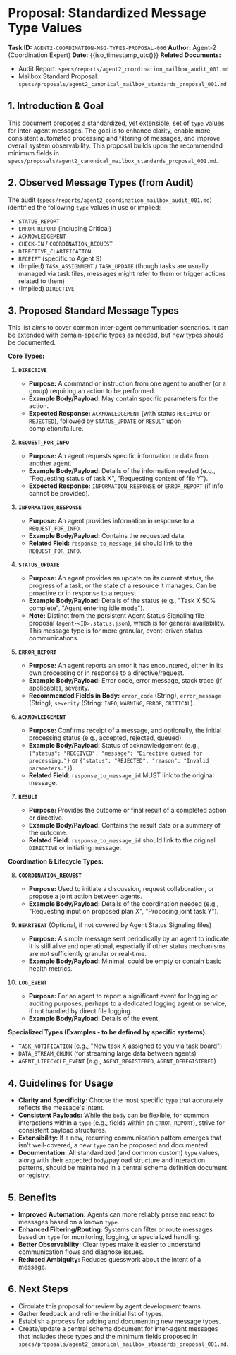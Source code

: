 # Proposal: Standardized Message Type Values

**Task ID:** `AGENT2-COORDINATION-MSG-TYPES-PROPOSAL-006`
**Author:** Agent-2 (Coordination Expert)
**Date:** {{iso_timestamp_utc()}}
**Related Documents:**
- Audit Report: `specs/reports/agent2_coordination_mailbox_audit_001.md`
- Mailbox Standard Proposal: `specs/proposals/agent2_canonical_mailbox_standards_proposal_001.md`

## 1. Introduction & Goal
This document proposes a standardized, yet extensible, set of `type` values for inter-agent messages. The goal is to enhance clarity, enable more consistent automated processing and filtering of messages, and improve overall system observability. This proposal builds upon the recommended minimum fields in `specs/proposals/agent2_canonical_mailbox_standards_proposal_001.md`.

## 2. Observed Message Types (from Audit)
The audit (`specs/reports/agent2_coordination_mailbox_audit_001.md`) identified the following `type` values in use or implied:
- `STATUS_REPORT`
- `ERROR_REPORT` (including Critical)
- `ACKNOWLEDGEMENT`
- `CHECK-IN` / `COORDINATION_REQUEST`
- `DIRECTIVE_CLARIFICATION`
- `RECEIPT` (specific to Agent 9)
- (Implied) `TASK_ASSIGNMENT` / `TASK_UPDATE` (though tasks are usually managed via task files, messages might refer to them or trigger actions related to them)
- (Implied) `DIRECTIVE`

## 3. Proposed Standard Message Types

This list aims to cover common inter-agent communication scenarios. It can be extended with domain-specific types as needed, but new types should be documented.

**Core Types:**

1.  **`DIRECTIVE`**
    -   **Purpose:** A command or instruction from one agent to another (or a group) requiring an action to be performed.
    -   **Example Body/Payload:** May contain specific parameters for the action.
    -   **Expected Response:** `ACKNOWLEDGEMENT` (with status `RECEIVED` or `REJECTED`), followed by `STATUS_UPDATE` or `RESULT` upon completion/failure.

2.  **`REQUEST_FOR_INFO`**
    -   **Purpose:** An agent requests specific information or data from another agent.
    -   **Example Body/Payload:** Details of the information needed (e.g., "Requesting status of task X", "Requesting content of file Y").
    -   **Expected Response:** `INFORMATION_RESPONSE` or `ERROR_REPORT` (if info cannot be provided).

3.  **`INFORMATION_RESPONSE`**
    -   **Purpose:** An agent provides information in response to a `REQUEST_FOR_INFO`.
    -   **Example Body/Payload:** Contains the requested data.
    -   **Related Field:** `response_to_message_id` should link to the `REQUEST_FOR_INFO`.

4.  **`STATUS_UPDATE`**
    -   **Purpose:** An agent provides an update on its current status, the progress of a task, or the state of a resource it manages. Can be proactive or in response to a request.
    -   **Example Body/Payload:** Details of the status (e.g., "Task X 50% complete", "Agent entering idle mode").
    -   **Note:** Distinct from the persistent Agent Status Signaling file proposal (`agent-<ID>.status.json`), which is for general availability. This message type is for more granular, event-driven status communications.

5.  **`ERROR_REPORT`**
    -   **Purpose:** An agent reports an error it has encountered, either in its own processing or in response to a directive/request.
    -   **Example Body/Payload:** Error code, error message, stack trace (if applicable), severity.
    -   **Recommended Fields in Body:** `error_code` (String), `error_message` (String), `severity` (String: `INFO`, `WARNING`, `ERROR`, `CRITICAL`).

6.  **`ACKNOWLEDGEMENT`**
    -   **Purpose:** Confirms receipt of a message, and optionally, the initial processing status (e.g., accepted, rejected, queued).
    -   **Example Body/Payload:** Status of acknowledgement (e.g., `{"status": "RECEIVED", "message": "Directive queued for processing."}` or `{"status": "REJECTED", "reason": "Invalid parameters."}`).
    -   **Related Field:** `response_to_message_id` MUST link to the original message.

7.  **`RESULT`**
    -   **Purpose:** Provides the outcome or final result of a completed action or directive.
    -   **Example Body/Payload:** Contains the result data or a summary of the outcome.
    -   **Related Field:** `response_to_message_id` should link to the original `DIRECTIVE` or initiating message.

**Coordination & Lifecycle Types:**

8.  **`COORDINATION_REQUEST`**
    -   **Purpose:** Used to initiate a discussion, request collaboration, or propose a joint action between agents.
    -   **Example Body/Payload:** Details of the coordination needed (e.g., "Requesting input on proposed plan X", "Proposing joint task Y").

9.  **`HEARTBEAT`** (Optional, if not covered by Agent Status Signaling files)
    -   **Purpose:** A simple message sent periodically by an agent to indicate it is still alive and operational, especially if other status mechanisms are not sufficiently granular or real-time.
    -   **Example Body/Payload:** Minimal, could be empty or contain basic health metrics.

10. **`LOG_EVENT`**
    -   **Purpose:** For an agent to report a significant event for logging or auditing purposes, perhaps to a dedicated logging agent or service, if not handled by direct file logging.
    -   **Example Body/Payload:** Details of the event.

**Specialized Types (Examples - to be defined by specific systems):**

-   `TASK_NOTIFICATION` (e.g., "New task X assigned to you via task board")
-   `DATA_STREAM_CHUNK` (for streaming large data between agents)
-   `AGENT_LIFECYCLE_EVENT` (e.g., `AGENT_REGISTERED`, `AGENT_DEREGISTERED`)

## 4. Guidelines for Usage
-   **Clarity and Specificity:** Choose the most specific `type` that accurately reflects the message's intent.
-   **Consistent Payloads:** While the `body` can be flexible, for common interactions within a `type` (e.g., fields within an `ERROR_REPORT`), strive for consistent payload structures.
-   **Extensibility:** If a new, recurring communication pattern emerges that isn't well-covered, a new `type` can be proposed and documented.
-   **Documentation:** All standardized (and common custom) `type` values, along with their expected `body`/payload structure and interaction patterns, should be maintained in a central schema definition document or registry.

## 5. Benefits
-   **Improved Automation:** Agents can more reliably parse and react to messages based on a known `type`.
-   **Enhanced Filtering/Routing:** Systems can filter or route messages based on `type` for monitoring, logging, or specialized handling.
-   **Better Observability:** Clear types make it easier to understand communication flows and diagnose issues.
-   **Reduced Ambiguity:** Reduces guesswork about the intent of a message.

## 6. Next Steps
-   Circulate this proposal for review by agent development teams.
-   Gather feedback and refine the initial list of types.
-   Establish a process for adding and documenting new message types.
-   Create/update a central schema document for inter-agent messages that includes these types and the minimum fields proposed in `specs/proposals/agent2_canonical_mailbox_standards_proposal_001.md`. 